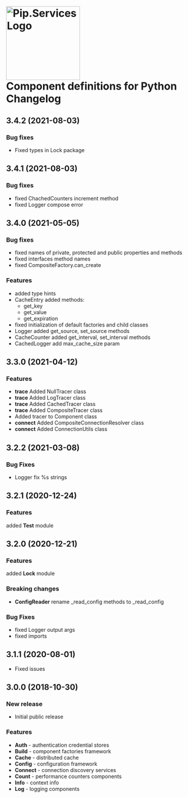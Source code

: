# <img src="https://uploads-ssl.webflow.com/5ea5d3315186cf5ec60c3ee4/5edf1c94ce4c859f2b188094_logo.svg" alt="Pip.Services Logo" width="200"> <br/> Component definitions for Python Changelog

## <a name="3.4.2"></a> 3.4.2 (2021-08-03)

### Bug fixes
* Fixed types in Lock package

## <a name="3.4.1"></a> 3.4.1 (2021-08-03)

### Bug fixes
* fixed ChachedCounters increment method
* fixed Logger compose error


## <a name="3.4.0"></a> 3.4.0 (2021-05-05)

### Bug fixes
* fixed names of private, protected and public properties and methods
* fixed interfaces method names
* fixed CompositeFactory.can_create

### Features
* added type hints
* CacheEntry added methods:
    - get_key
    - get_value
    - get_expiration
* fixed initialization of default factories and child classes
* Logger added get_source, set_source methods
* CacheCounter added get_interval, set_interval methods
* CachedLogger add max_cache_size param


## <a name="3.3.0"></a> 3.3.0 (2021-04-12)

### Features
* **trace** Added NullTracer class
* **trace** Added LogTracer class
* **trace** Added CachedTracer class
* **trace** Added CompositeTracer class
* Added tracer to Component class
* **connect** Added CompositeConnectionResolver class
* **connect** Added ConnectionUtils class

## <a name="3.2.2"></a> 3.2.2 (2021-03-08)

### Bug Fixes
* Logger fix %s strings

## <a name="3.2.1"></a> 3.2.1 (2020-12-24)

### Features
added **Test** module

## <a name="3.2.0"></a> 3.2.0 (2020-12-21)

### Features
added **Lock** module

### Breaking changes
* **ConfigReader** rename _read_config methods to _read_config

### Bug Fixes
* fixed Logger output args
* fixed imports


## <a name="3.1.1"></a> 3.1.1 (2020-08-01)
* Fixed issues

## <a name="3.0.0"></a> 3.0.0 (2018-10-30)

### New release
* Initial public release

### Features
- **Auth** - authentication credential stores
- **Build** - component factories framework
- **Cache** - distributed cache
- **Config** - configuration framework
- **Connect** - connection discovery services
- **Count** - performance counters components
- **Info** - context info
- **Log** - logging components
